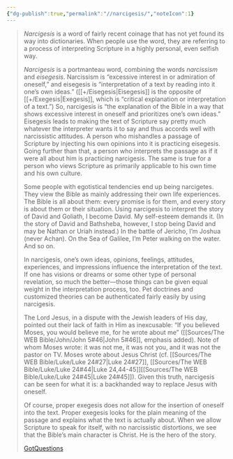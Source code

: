```yaml
---
{"dg-publish":true,"permalink":"//narcigesis/","noteIcon":1}
---
```



> *Narcigesis* is a word of fairly recent coinage that has not yet found its way into dictionaries. When people use the word, they are referring to a process of interpreting Scripture in a highly personal, even selfish way.
> 
> *Narcigesis* is a portmanteau word, combining the words *narcissism* and *eisegesis*. Narcissism is “excessive interest in or admiration of oneself,” and eisegesis is “interpretation of a text by reading into it one’s own ideas.” ([[+/Eisegesis\|Eisegesis]] is the opposite of [[+/Exegesis\|Exegesis]], which is “critical explanation or interpretation of a text.”) So, narcigesis is “the explanation of the Bible in a way that shows excessive interest in oneself and prioritizes one’s own ideas.”
> Eisegesis leads to making the text of Scripture say pretty much whatever the interpreter wants it to say and thus accords well with narcissistic attitudes. A person who mishandles a passage of Scripture by injecting his own opinions into it is practicing eisegesis. Going further than that, a person who interprets the passage as if it were all about him is practicing narcigesis. The same is true for a person who views Scripture as primarily applicable to his own time and his own culture.
> 
> Some people with egotistical tendencies end up being narcigetes. They view the Bible as mainly addressing their own life experiences. The Bible is all about them: every promise is for them, and every story is about them or their situation. Using narcigesis to interpret the story of David and Goliath, I become David. My self-esteem demands it. (In the story of David and Bathsheba, however, I stop being David and may be Nathan or Uriah instead.) In the battle of Jericho, I’m Joshua (never Achan). On the Sea of Galilee, I’m Peter walking on the water. And so on.
> 
> In narcigesis, one’s own ideas, opinions, feelings, attitudes, experiences, and impressions influence the interpretation of the text. If one has visions or dreams or some other type of personal revelation, so much the better—those things can be given equal weight in the interpretation process, too. Pet doctrines and customized theories can be authenticated fairly easily by using narcigesis.
> 
> The Lord Jesus, in a dispute with the Jewish leaders of His day, pointed out their lack of faith in Him as inexcusable: “If you believed Moses, you would believe me, for he wrote about me” ([[Sources/The WEB Bible/John/John 5#46\|John 5#46]], emphasis added). Note of whom Moses wrote: it was not me, it was not you, and it was not the pastor on TV. Moses wrote about Jesus Christ (cf. [[Sources/The WEB Bible/Luke/Luke 24#27\|Luke 24#27]], [[Sources/The WEB Bible/Luke/Luke 24#44\|Luke 24,44-45]][[Sources/The WEB Bible/Luke/Luke 24#45\|Luke 24#45]]). Given this truth, narcigesis can be seen for what it is: a backhanded way to replace Jesus with oneself.
> 
> Of course, proper exegesis does not allow for the insertion of oneself into the text. Proper exegesis looks for the plain meaning of the passage and explains what the text is actually about. When we allow Scripture to speak for itself, with no narcissistic distortions, we see that the Bible’s main character is Christ. He is the hero of the story.
> 
> [GotQuestions](https://www.gotquestions.org/narcigesis.html)
